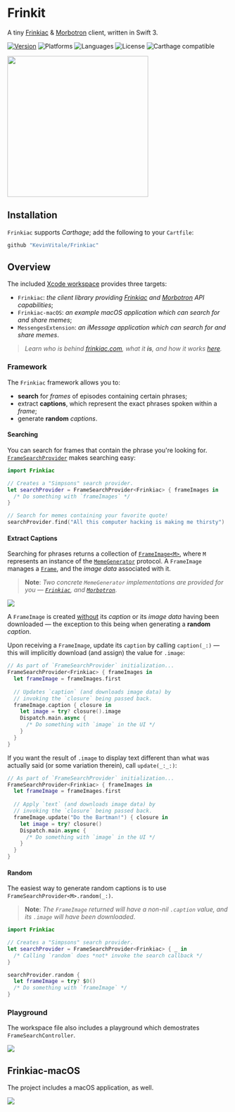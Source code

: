 # Frinkit
A tiny [Frinkiac][1] & [Morbotron][2] client, written in Swift 3.

[![Version](https://img.shields.io/badge/version-v1.0.0-blue.svg)](https://github.com/KevinVitale/ReactiveJSON/releases/latest)
![Platforms](https://img.shields.io/badge/platforms-ios%20%7C%20osx-lightgrey.svg)
![Languages](https://img.shields.io/badge/languages-swift-orange.svg)
![License](https://img.shields.io/badge/license-MIT%2FApache-blue.svg)
![Carthage compatible](https://img.shields.io/badge/Carthage-compatible-4BC51D.svg?style=flat)

<img align="center" src="./Supplements/imessage.gif" width=320/>

## Installation

`Frinkiac` supports _Carthage_; add the following to your `Cartfile`:

```ruby
github "KevinVitale/Frinkiac"
```

## Overview

The included [Xcode workspace](Frinkiac.xcworkspace) provides three targets:

- `Frinkiac`: _the client library providing [Frinkiac][1] and [Morbotron][2] API capabilities_;
- `Frinkiac-macOS`: _an example macOS application which can search for and share memes_;
- `MessengesExtension`: _an iMessage application which can search for and share memes_.

> _Learn who is behind [frinkiac.com][1], what it **is**, and how it works [here](https://langui.sh/2016/02/02/frinkiac-the-simpsons-screenshot-search-engine/)._

### Framework

The `Frinkiac` framework allows you to:

-  **search** for _frames_ of episodes containing certain phrases;
- extract **captions**, which represent the exact phrases spoken within a _frame_;
- generate **random** _captions_.

#### Searching

You can search for frames that contain the phrase you're looking for. [`FrameSearchProvider`](Frinkiac/FrameSearchProvider.swift) makes searching easy:

```swift
import Frinkiac

// Creates a "Simpsons" search provider.
let searchProvider = FrameSearchProvider<Frinkiac> { frameImages in
  /* Do something with `frameImages` */
}

// Search for memes containing your favorite quote!
searchProvider.find("All this computer hacking is making me thirsty")
```

#### Extract Captions

Searching for phrases returns a collection of [`FrameImage<M>`](Frinkiac/FrameImage.swift), where `M` represents an instance of the [`MemeGenerator`](Frinkiac/MemeGenerator.swift) protocol. A `FrameImage` manages a [`Frame`](Frinkiac/JSONResponses.swift), and the _image data_ associated with it.

>  **Note**: _Two concrete `MemeGenerator` implementations are provided for you — [`Frinkiac`](Frinkiac/Frinkiac.swift), and [`Morbotron`](Frinkiac/Morbotron.swift)_.

<img align="center" src="./Supplements/thrillhouse.png"/>

A `FrameImage` is created <u>without</u> its _caption_ or its _image data_ having been downloaded — the exception to this being when generating a **random** _caption_.

Upon receiving a `FrameImage`, update its `caption` by calling `caption(_:)` — this will implicitly download (and assign) the value for `.image`:

```swift
// As part of `FrameSearchProvider` initialization...
FrameSearchProvider<Frinkiac> { frameImages in
  let frameImage = frameImages.first
  
  // Updates `caption` (and downloads image data) by
  // invoking the `closure` being passed back.
  frameImage.caption { closure in
  	let image = try? closure().image
  	Dispatch.main.async {
      /* Do something with `image` in the UI */
  	}
  }
}
```

If you want the result of `.image` to display text different than what was actually said (or some variation therein), call `update(_:_:)`:

```swift
// As part of `FrameSearchProvider` initialization...
FrameSearchProvider<Frinkiac> { frameImages in
  let frameImage = frameImages.first
  
  // Apply `text` (and downloads image data) by
  // invoking the `closure` being passed back.
  frameImage.update("Do the Bartman!") { closure in
  	let image = try? closure()
  	Dispatch.main.async {
      /* Do something with `image` in the UI */
  	}
  }
}
```

#### Random

The easiest way to generate random captions is to use `FrameSearchProvider<M>.random(_:)`. 

> **Note**: _The `FrameImage` returned will have a non-nil `.caption` value, and its `.image` will have been downloaded_.

```swift
import Frinkiac

// Creates a "Simpsons" search provider.
let searchProvider = FrameSearchProvider<Frinkiac> { _ in
  /* Calling `random` does *not* invoke the search callback */
}

searchProvider.random {
  let frameImage = try? $0()
  /* Do something with `frameImage` */
}
```

### Playground

The workspace file also includes a playground which demostrates `FrameSearchController`.

<img align="center" src="./Supplements/playground.png"/>



## Frinkiac-macOS

The project includes a macOS application, as well.

<img align="center" src="./Supplements/frinkiac.png" />

[1]: http://frinkiac.com	"Frinkiac"
[2]: http://morbotron.com	"Morbotron"

